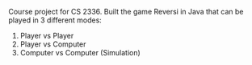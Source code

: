 Course project for CS 2336.
Built the game Reversi in Java that can be played in 3 different modes:
1) Player vs Player
2) Player vs Computer
3) Computer vs Computer (Simulation)
